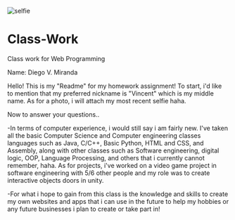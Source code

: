 ![selfie](https://user-images.githubusercontent.com/112654976/188339817-15f7073c-1970-4c4b-b2f0-58528a0926d8.jpg)
# Class-Work
Class work for Web Programming

Name: Diego V. Miranda

Hello! This is my "Readme" for my homework assignment!
To start, i'd like to mention that my
preferred nickname is "Vincent" which is my
middle name. As for a photo, i will attach my
most recent selfie haha.

Now to answer your questions..

-In terms of computer experience, i would still say i am
fairly new. I've taken all the basic Computer Science and Computer engineering classes
languages such as Java, C/C++, Basic Python, HTML and CSS, and Assembly, along with other
classes such as Software engineering, digital logic, OOP, Language Processing, and others that i currently
cannot remember, haha. As for projects, i've worked on a video game project in software engineering with 5/6 other people
and my role was to create interactive objects doors in unity.

-For what i hope to gain from this class is the knowledge and skills to create my
own websites and apps that i can use in the future to help my hobbies or any
future businesses i plan to create or take part in! 
